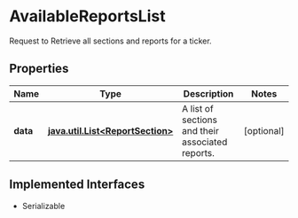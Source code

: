 

# AvailableReportsList

Request to Retrieve all sections and reports for a ticker.

## Properties

Name | Type | Description | Notes
------------ | ------------- | ------------- | -------------
**data** | [**java.util.List&lt;ReportSection&gt;**](ReportSection.md) | A list of sections and their associated reports. |  [optional]


## Implemented Interfaces

* Serializable


